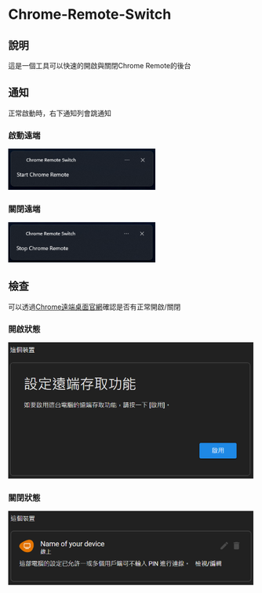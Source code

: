 # Chrome-Remote-Switch

## 說明
這是一個工具可以快速的開啟與關閉Chrome Remote的後台

## 通知
正常啟動時，右下通知列會跳通知

### 啟動遠端
<img src="https://raw.githubusercontent.com/AU2A/chrome-remote-switch/main/image/1.png" alt="drawing" width="300"/>

### 關閉遠端
<img src="https://raw.githubusercontent.com/AU2A/chrome-remote-switch/main/image/2.png" alt="drawing" width="300"/>

## 檢查
可以透過[Chrome遠端桌面官網](https://remotedesktop.google.com/access)確認是否有正常開啟/關閉

### 開啟狀態
<img src="https://raw.githubusercontent.com/AU2A/chrome-remote-switch/main/image/3.png" alt="drawing" width="500"/>

### 關閉狀態
<img src="https://raw.githubusercontent.com/AU2A/chrome-remote-switch/main/image/4.png" alt="drawing" width="500"/>